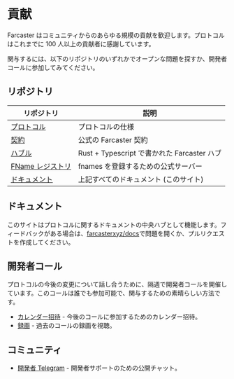 # 貢献

Farcaster はコミュニティからのあらゆる規模の貢献を歓迎します。プロトコルはこれまでに 100 人以上の貢献者に感謝しています。

関与するには、以下のリポジトリのいずれかでオープンな問題を探すか、開発者コールに参加してみてください。

## リポジトリ

| リポジトリ                                                         | 説明                                        |
| ------------------------------------------------------------------ | ------------------------------------------- |
| [プロトコル](https://github.com/farcasterxyz/protocol)             | プロトコルの仕様                            |
| [契約](https://github.com/farcasterxyz/contracts)                  | 公式の Farcaster 契約                       |
| [ハブル](https://github.com/farcasterxyz/hub-monorepo)             | Rust + Typescript で書かれた Farcaster ハブ |
| [FName レジストリ](https://github.com/farcasterxyz/fname-registry) | fnames を登録するための公式サーバー         |
| [ドキュメント](https://github.com/farcasterxyz/www)                | 上記すべてのドキュメント (このサイト)       |

## ドキュメント

このサイトはプロトコルに関するドキュメントの中央ハブとして機能します。フィードバックがある場合は、[farcasterxyz/docs](https://github.com/farcasterxyz/docs)で問題を開くか、プルリクエストを作成してください。

## 開発者コール

プロトコルの今後の変更について話し合うために、隔週で開発者コールを開催しています。このコールは誰でも参加可能で、関与するための素晴らしい方法です。

- [カレンダー招待](https://calendar.google.com/calendar/u/0?cid=NjA5ZWM4Y2IwMmZiMWM2ZDYyMTkzNWM1YWNkZTRlNWExN2YxOWQ2NDU3NTA3MjQwMTk3YmJlZGFjYTQ3MjZlOEBncm91cC5jYWxlbmRhci5nb29nbGUuY29t) - 今後のコールに参加するためのカレンダー招待。
- [録画](https://www.youtube.com/watch?v=lmGXWP5m1_Y&list=PL0eq1PLf6eUeZnPtyKMS6uN9I5iRIlnvq) - 過去のコールの録画を視聴。

## コミュニティ

- [開発者 Telegram](https://t.me/farcasterdevchat) - 開発者サポートのための公開チャット。
